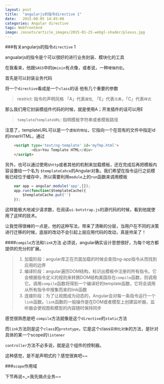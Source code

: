 ```yaml
---
layout: post
title:  "angularjs的指令directive 1"
date:   2015-08-05 14:45:00
categories: Angular directive
tags: Webfrontend 
image: /assets/article_images/2015-01-25-webgl-shader/plexus.jpg
---
```

###有关angularjs的指令`directive` 1

angualarjs的指令是个可以很好的进行业务封装、模块化的工具

在我看来，他跟`SASS`中的`@mixin`有点像，或者说，一种`增强的宏`。

首先是可以封装业务代码

将一个`directive`看成是一个`class`的话
他有几个重要的参数

>restrict: 指令的声明风格 「A」代表`属性`, 「E」代表`元素`，「C」代表`样式`

那么我们用它封装模组件代码的时候，就是使用A；开发插件的话可以用E

>`template`/`templateURL`: 指明模板字符串或者模板路径

注意了，templateURL可以是一个`虚拟的地址`，它指向一个在现有的文件中指定id的innerHTML，通过

```html
	<script type='text/ng-template' id='myTmp.html'>
			<div>You Template HTML</div>
	</script>	
```		

另外，也可以通过使用`$http`或者其他的机制来加载模板，还在完成后再把模板内容设置给一个名为 `$templateCahce`的Angular对象。我们希望在指令运行之前模板已经位于缓存中，所以需要利用`module`上的`run`函数来调用模板
```javascript
	var app = angular.module('app',[]);
	app.run(function($templateCache){
		$templateCache.put('')
	});
```
这样能极大地减少请求数，在阅读`ui-botstrap.js`的源代码的时候，看到他就使用了这样的技术。

让我觉得很棒的一点是，他的这种写法，带来了清晰的分层，当用户在不同的决策进行迁移的时候，底层的改动不会引起上层应用代码的改动，真是帅呆了！

####`compile`方法和`link`方法
必须说，angular确实设计思想很好，为每个地方都提供的充分的扩展。

>1. 加载阶段：angular库正在页面加载的时候会查找ng-app指令从而找到应用的边界
>2. 编译阶段：angular遍历DOM结构，标识出模板中注册的所有指令。它会根据指令定义的规则来转换DOM结构美国存在`compile`函数，则调用它。调用`compile`函数将得到一个编译好的template函数，它将会调用从所有指令中搜集而来的link函数
>3. 连接阶段：为了让视图成为动态的，Angular会对每一条指令运行一个`link`函数。`link`函数的一般操作是在DOM或者模型上创建监听器，监听器会使视图和模型的内容随时保持同步

感觉很熟悉是吧
`compile`方法就像是这个`directive`的`static`方法

而`link`方法则是这个`class`的`prototype`，它是这个class`实例化对象`的方法，是针对具体的某一个scope的`listener`

`controller`方法不必多说，就是这个组件的控制器。

这种感觉，是不是声明式的？感觉很爽吧~~

###`scope`作用域

下节再说=_=我先搞点业务~~



